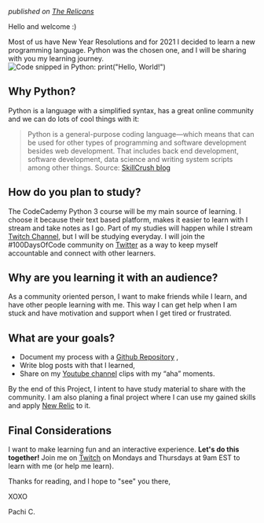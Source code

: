 *published on [The Relicans](https://www.therelicans.com/therelicans/learning-python-with-an-audience-485i)*

Hello and welcome :)

Most of us have New Year Resolutions and for 2021 I decided to learn a new programming language.
Python was the chosen one, and I will be sharing with you my learning journey.
![Code snipped in Python: print("Hello, World!")](https://www.therelicans.com/remoteimages/i/2s0b5lincq76aw37nq0i.png)
  

## Why Python?
Python is a language with a simplified syntax, has a great online community and we can do lots of cool things with it:  
> Python is a general-purpose coding language—which means that can be used for other types of programming and software development besides web development. 
> That includes back end development, software development, data science and writing system scripts among other things. 
> Source:  [SkillCrush blog](https://skillcrush.com/blog/what-is-python-used-for/)  


## How do you plan to study?
The CodeCademy Python 3 course will be my main source of learning.
I choose it because their text based platform, makes it easier to learn with I stream and take notes as I go.
Part of my studies will happen while I stream [Twitch Channel](https://twitch.tv/pachicodes), but I will be studying everyday.
I will join the #100DaysOfCode community on [Twitter](https://twitter.com/pachicodes) as a way to keep myself accountable and connect with other learners.

  

## Why are you learning it with an audience?
As a community oriented person, I want to make friends while I learn, and have other people learning with me.
This way I can get help when I am stuck and have motivation and support when I get tired or frustrated.
  

## What are your goals?
 - Document my process with a [Github Repository](https://github.com/pachicodes/pachi-learns-python) ,
 - Write blog posts with that I learned,
 - Share on my [Youtube channel](https://youtube.com/c/pachicodes) clips with my “aha” moments.  

By the end of this Project, I intent to have study material to share with the community.
I am also planing a final project where I can use my gained skills and apply [New Relic](http://bit.ly/sponsoredbynewrelic) to it.

  
## Final Considerations
I want to make learning fun and an interactive experience. 
**Let's do this together!**
Join me on [Twitch](https://twitch.tv/pachicodes) on Mondays and Thursdays at 9am EST to learn with me (or help me learn).

Thanks for reading, and I hope to "see" you there,

XOXO

Pachi C.
